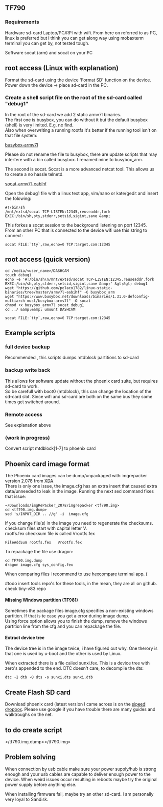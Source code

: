 ## TF790

### Requirements 

Hardware sd-card Laptop/PC/RPI with wifi. From here on referred to as PC, linux is preferred but i think you can get along way using mobaxterm terminal you can get by, not tested tough.

Software socat (arm) and socat on your PC

## root access (Linux with explanation)

Format the sd-card using the device 'Format SD' function on the device.  
Power down the device -> place sd-card in the PC.

### Create a shell script file on the root of the sd-card called "debug1"

In the root of the sd-card we add 2 static armv7l binaries.  
The first one is busybox, you can do without it but the default busybox (shell) is very limited. E.g. no find.  
Also when overwriting a running rootfs it's better if the running tool isn't on that file system:

[busybox-armv7l](https://www.busybox.net/downloads/binaries/1.31.0-defconfig-multiarch-musl/busybox-armv7l)

Please do not rename the file to busybox, there are update scripts that may interfere with a bin called busybox. I renamed mine to busybox\_arm.

The second is socat. Socat is a more advanced netcat tool. This allows us to create a no hassle telnetd.

[socat-armv7l-eabihf](https://github.com/polaco1782/linux-static-binaries/tree/master/armv7l-eabihf)

Open the debug1 file with a linux text app, vim/nano or kate/gedit and insert the folowing:

```plaintext
#!/bin/sh
/mnt/extsd/socat TCP-LISTEN:12345,reuseaddr,fork EXEC:/bin/sh,pty,stderr,setsid,sigint,sane &amp;
```

This forkes a socat session to the background listening on port 12345.  
From an other PC that is connected to the device wifi use this string to connect:

```plaintext
socat FILE:`tty`,raw,echo=0 TCP:target.com:12345
```

## root access (quick version)

```plaintext
cd /media/<user_name>/DASHCAM
touch debug1
echo -e '#!/bin/sh\n/mnt/extsd/socat TCP-LISTEN:12345,reuseaddr,fork EXEC:/bin/sh,pty,stderr,setsid,sigint,sane &amp;' &gt;&gt; debug1
wget "https://github.com/polaco1782/linux-static-binaries/tree/master/armv7l-eabihf" -O busybox_arm
wget "https://www.busybox.net/downloads/binaries/1.31.0-defconfig-multiarch-musl/busybox-armv7l" -O socat
chmod +x busybox_armv7l socat debug1
cd ../ &amp;&amp; umount DASHCAM
```

```plaintext
socat FILE:`tty`,raw,echo=0 TCP:target.com:12345
```

## Example scripts

### full device backup

Recommended , this scripts dumps mtdblock partitions to sd-card

### backup write back

This allows for software update without the phoenix card suite, but requires sd-card to work.  
So be carefull with boot0 (mtdblock), this can change the location of the sd-card slot. Since wifi and sd-card are both on the same bus they some times get switched around.

### Remote access

See explanation above

### (work in progress)

Convert script mtdblock\[1-7\] to phoenix card

## Phoenix card image format

The Phoenix card images can be dump/unpackaged with imgrepacker version 2.078 from [XDA](https://xdaforums.com/tags/imgrepacker/)  
There is only one issue, the image.cfg has an extra insert that caused extra data/unneeded to leak in the image. Running the next sed command fixes that issue:

```plaintext
~/Downloads/imgRePacker_2078/imgrepacker <tf790.img>
cd <tf790.img.dump>
sed 's/INPUT_DIR .. //g' -i  image.cfg
```

If you change file(s) in the image you need to regenerate the checksums. checksum files start with capital letter V.  
rootfs.fex checksum file is called Vrootfs.fex

```plaintext
FileAddSum rootfs.fex   Vrootfs.fex
```

To repackage the file use dragon:

```plaintext
cd TF790.img.dump
dragon image.cfg sys_config.fex
```

When comparing files i recommend to use [hexcompare](http://sourceforge.net/projects/hexcompare/) terminal app. (

#todo insert tools repo's for these tools, in the mean, they are all on github. check tiny-v83 repo

#### Missing Windows partition (TF981)

Sometimes the package files image.cfg specifies a non-existing windows partition. If that is te case you get a error during image dump.   
Using force option allows you to finish the dump, remove the windows partition line from the cfg and you can repackage the file.

#### Extract device tree

The device tree is in the image twice, i have figured out why. One therory is that one is used by u-boot and the other is used by Linux.

When extracted there is a file called sunxi.fex. This is a device tree with zero's appended to the end. DTC doesn't care, to decompile the dts:

```plaintext
dtc -I dtb -O dts -o sunxi.dts sunxi.dtb
```

## Create Flash SD card

Download phoenix card (latest version I came across is on the [sipeed dropbox](https://drive.google.com/drive/folders/1wlpU_TwwpGMRikLlfoGm5CIqnpij8AC2). Please use google if you have trouble there are many guides and walktroughs on the net.

## to do create script

\</tf790.img.dump>\</tf790.img>

## Problem solving

When connection by usb cable make sure your power supply/hub is strong enough and your usb cables are capable to deliver enough power to the device. When weird issues occur resulting in reboots maybe try the original power supply before anything else.

When installing firmware fail, maybe try an other sd-card. I am personally very loyal to Sandisk.